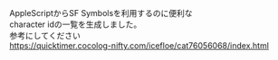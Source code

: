 AppleScriptからSF Symbolsを利用するのに便利な  
character idの一覧を生成しました。  
参考にしてください  
https://quicktimer.cocolog-nifty.com/icefloe/cat76056068/index.html
